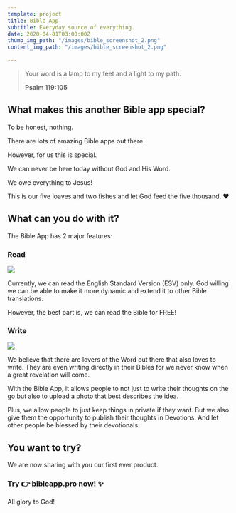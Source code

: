 ```yaml
---
template: project
title: Bible App
subtitle: Everyday source of everything.
date: 2020-04-01T03:00:00Z
thumb_img_path: "/images/bible_screenshot_2.png"
content_img_path: "/images/bible_screenshot_2.png"

---
```

> Your word is a lamp to my feet and a light to my path.
>
> **Psalm 119:105**

## What makes this another Bible app special?

To be honest, nothing.

There are lots of amazing Bible apps out there.

However, for us this is special.

We can never be here today without God and His Word.

We owe everything to Jesus!

This is our five loaves and two fishes and let God feed the five thousand. ♥

## What can you do with it?

The Bible App has 2 major features:

### Read

![](/images/bible_demo_1.gif)

Currently, we can read the English Standard Version (ESV) only. God willing we can be able to make it more dynamic and extend it to other Bible translations.

However, the best part is, we can read the Bible for FREE!

### Write

![](/images/bible_demo_2.gif)

We believe that there are lovers of the Word out there that also loves to write. They are even writing directly in their Bibles for we never know when a great revelation will come.

With the Bible App, it allows people to not just to write their thoughts on the go but also to upload a photo that best describes the idea.

Plus, we allow people to just keep things in private if they want. But we also give them the opportunity to publish their thoughts in Devotions. And let other people be blessed by their devotionals.

## You want to try?

We are now sharing with you our first ever product.

### Try 👉 [**bibleapp.pro**]() now! ✨

All glory to God!